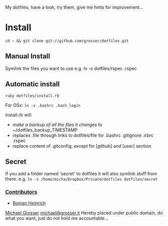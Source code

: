 My dotfiles, have a look, try them, give me hints for improvement...

Install
=======
    cd ~ && git clone git://github.com/grosser/dotfiles.git

Manual Install
--------------
Symlink the files you want to use e.g.
    ln -s dotfiles/rspec .rspec

Automatic install
-----------------
    ruby dotfiles/install.rb

For OSx: `ln -s .bashrc .bash_login`

install.rb will:

 - *make a backup of all the files it changes* to ~/dotfiles_backup_TIMESTAMP
 - replaces .file through links to dotfiles/file for .bashrc .gitignore .irbrc .rspec
 - replace content of .gitconfig, except for [github] and [user] section

Secret
------
If you add a folder named 'secret' to dotfiles it will also symlink stuff from there.
e.g. `ln -s /home/micha/Dropbox/Private/dotfiles dotfiles/secret`

### [Contributors](http://github.com/grosser/dotfiles/contributors)
 - [Roman Heinrich](http://github.com/mindreframer)

[Michael Grosser](http://grosser.it)
michael@grosser.it
Hereby placed under public domain, do what you want, just do not hold me accountable...
